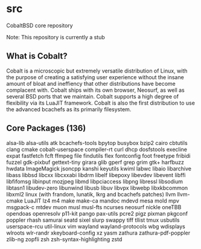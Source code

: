 # src
CobaltBSD core repository

Note: This repository is currently a stub

## What is Cobalt?
Cobalt is a microscopic but extremely versatile distribution of Linux, with the purpose of creating a satisfying user experience without the insane amount of bloat and ineffiency that other distributions have become complacent with. Cobalt ships with its own browser, Neosurf, as well as several BSD ports that we maintain. Cobalt supports a high degree of flexibility via its LuaJIT framework. Cobalt is also the first distribution to use the advanced bcachefs as its primarily filesystem.

## Core Packages (136)
alsa-lib
alsa-utils
atk
bcachefs-tools
bpytop
busybox
bzip2
cairo
cbtutils
clang
cmake
cobalt-userspace
compiler-rt
curl
dhcp
dosfstools
execline
expat
fastfetch
fcft
ffmpeg
file
findutils
flex
fontconfig
foot
freetype
fribidi
fuzzel
gdk-pixbuf
gettext-tiny
girara
glib
gperf
grep
grim
gtk+
harfbuzz
hwdata
ImageMagick
jsoncpp
kanshi
keyutils
kwiml
labwc
libaio
libarchive
libass
libbsd
libcxx
libcxxabi
libdrm
libelf
libepoxy
libevdev
libevent
libffi
libfifomsg
libinput
mozjpeg
libmd
libpciaccess
libpng
libressl
libsodium
libtasn1
libudev-zero
libunwind
libusb
libuv
libvpx
libwebp
libxkbcommon
libxml2
linux (with frandom, lunatik, lkrg and bcachefs patches)
llvm
llvm-cmake
LuaJIT
lz4
m4
make
make-ca
mandoc
mdevd
mesa
mold
mpv
msgpack-c
mtdev
muon
musl
musl-fts
ncurses
neosurf
nickle
oneTBB
opendoas
openresolv
p11-kit
pango
pax-utils
pcre2
pigz
pixman
pkgconf
poppler
rhash
samurai
seatd
sixel
slurp
swappy
tiff
tllist
tmux
usbutils
userspace-rcu
util-linux
vim
wayland
wayland-protocols
wbg
wdisplays
wlroots
wlr-randr
xkeyboard-config
xz
yasm
zathura
zathura-pdf-poppler
zlib-ng
zopfli
zsh
zsh-syntax-highlighting
zstd
